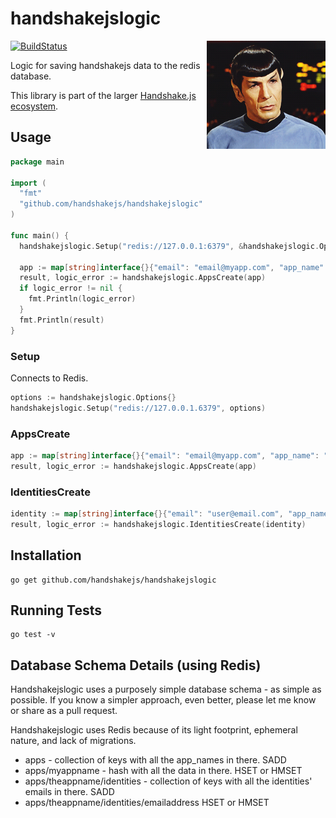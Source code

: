 # handshakejslogic

<img src="https://raw.githubusercontent.com/handshakejs/handshakejslogic/master/handshakejslogic.gif" alt="handshakejslogic" align="right" width="190" />

[![BuildStatus](https://travis-ci.org/handshakejs/handshakejslogic.png?branch=master)](https://travis-ci.org/handshakejs/handshakejslogic)

Logic for saving handshakejs data to the redis database.

This library is part of the larger [Handshake.js ecosystem](https://github.com/handshakejs).

## Usage

```go
package main

import (
  "fmt"
  "github.com/handshakejs/handshakejslogic"
)

func main() {
  handshakejslogic.Setup("redis://127.0.0.1:6379", &handshakejslogic.Options{})

  app := map[string]interface{}{"email": "email@myapp.com", "app_name": "myapp"}
  result, logic_error := handshakejslogic.AppsCreate(app)
  if logic_error != nil {
    fmt.Println(logic_error)
  }
  fmt.Println(result)
}
```

### Setup

Connects to Redis.

```go
options := handshakejslogic.Options{}
handshakejslogic.Setup("redis://127.0.0.1.6379", options)
```

### AppsCreate

```go
app := map[string]interface{}{"email": "email@myapp.com", "app_name": "myapp"}
result, logic_error := handshakejslogic.AppsCreate(app)
```

### IdentitiesCreate

```go
identity := map[string]interface{}{"email": "user@email.com", "app_name": "myapp"}
result, logic_error := handshakejslogic.IdentitiesCreate(identity)
```

## Installation

```
go get github.com/handshakejs/handshakejslogic
```

## Running Tests

```
go test -v
```

## Database Schema Details (using Redis)

Handshakejslogic uses a purposely simple database schema - as simple as possible. If you know a simpler approach, even better, please let me know or share as a pull request. 

Handshakejslogic uses Redis because of its light footprint, ephemeral nature, and lack of migrations.

* apps - collection of keys with all the app_names in there. SADD
* apps/myappname - hash with all the data in there. HSET or HMSET
* apps/theappname/identities - collection of keys with all the identities' emails in there. SADD
* apps/theappname/identities/emailaddress HSET or HMSET
